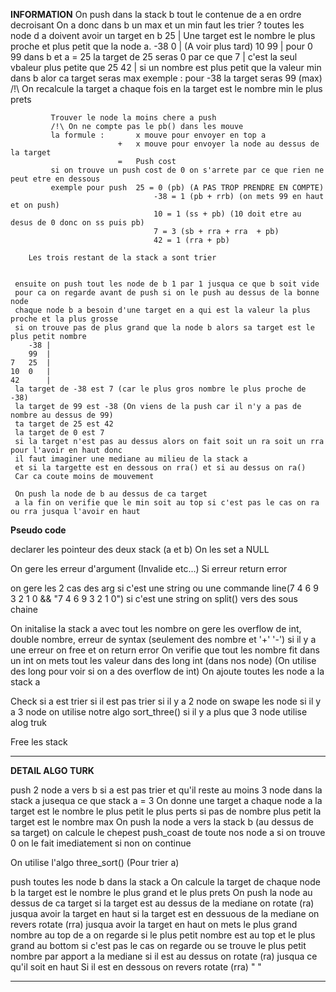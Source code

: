  __________________________INFORMATION__________________________
		 On push dans la stack b tout le contenue de a
		 en ordre decroisant
			 On a donc dans b un max et un min
			 faut les trier ? 
				 toutes les node d a doivent avoir un target en b
		25	|	 Une target est le nombre le plus proche et plus petit que la node a.
 -38	0	| (A voir plus tard)
	10	99	| pour 0 99 dans b et a = 25 la target de 25 seras 0 par ce que
	7		| c'est la seul vbaleur plus petite que 25
	42		| si un nombre est plus petit que la valeur min dans b alor ca target seras max
					 exemple : pour -38 la target seras 99 (max)
			 /!\ On recalcule la target a chaque fois en la target est le nombre min le plus prets
			

			
			 Trouver le node la moins chere a push
			 /!\ On ne compte pas le pb() dans les mouve
			 la formule :		x mouve pour envoyer en top a
			 				+	x mouve pour envoyer la node au dessus de la target
							=	Push cost
			 si on trouve un push cost de 0 on s'arrete par ce que rien ne peut etre en dessous
			 exemple pour push	25 = 0 (pb) (A PAS TROP PRENDRE EN COMPTE)
			 						-38 = 1 (pb + rrb) (on mets 99 en haut et on push)
			 						10 = 1 (ss + pb) (10 doit etre au desus de 0 donc on ss puis pb)
			 						7 = 3 (sb + rra + rra  + pb)
			 						42 = 1 (rra + pb)
			
		Les trois restant de la stack a sont trier
	

	 ensuite on push tout les node de b 1 par 1 jusqua ce que b soit vide
	 pour ca on regarde avant de push si on le push au dessus de la bonne node
	 chaque node b a besoin d'une target en a qui est la valeur la plus proche et la plus grosse
	 si on trouve pas de plus grand que la node b alors sa target est le plus petit nombre
		-38	|
		99	|
	7	25	|
	10	0	|
	42		|
	 la target de -38 est 7 (car le plus gros nombre le plus proche de -38)
	 la target de 99 est -38 (On viens de la push car il n'y a pas de nombre au dessus de 99)
	 ta target de 25 est 42
	 la target de 0 est 7
	 si la target n'est pas au dessus alors on fait soit un ra soit un rra pour l'avoir en haut donc
	 il faut imaginer une mediane au milieu de la stack a
	 et si la targette est en dessous on rra() et si au dessus on ra()
	 Car ca coute moins de mouvement

	 On push la node de b au dessus de ca target
	 a la fin on verifie que le min soit au top si c'est pas le cas on ra ou rra jusqua l'avoir en haut



 __________________________Pseudo code__________________________

 declarer les pointeur des deux stack (a et b)
	 On les set a NULL

 On gere les erreur d'argument (Invalide etc...)
	 Si erreur return error

 on gere les 2 cas des arg si c'est une string ou une commande line(7 4 6 9 3 2 1 0 && "7 4 6 9 3 2 1 0")
	 si c'est une string on split() vers des sous chaine

 On initalise la stack a avec tout les nombre
	 on gere les overflow de int, double nombre, erreur de syntax (seulement des nombre et '+' '-')
		 si il y a une erreur on free et on return error
	 On verifie que tout les nombre fit dans un int
		 on mets tout les valeur dans des long int (dans nos node) (On utilise des long pour voir si on a des overflow de int)
	 On ajoute toutes les node a la stack a

 Check si a est trier
	 si il est pas trier
		 si il y a 2 node
			 on swape les node
		 si il y a 3 node
			 on utilise notre algo sort_three()
		 si il y a plus que 3 node
			 utilise alog truk

 Free les stack

 ____________________________________________________

 __________________________DETAIL ALGO TURK__________________________

 push 2 node a vers b
	 si a est pas trier et qu'il reste au moins 3 node dans la stack a
 jusequa ce que stack a = 3
	 On donne une target a chaque node a
		 la target est le nombre le plus petit le plus perts
			 si pas de nombre plus petit la target est le nombre max
	 On push la node a vers la stack b (au dessus de sa target)
		 on calcule le chepest push_coast de toute nos node a
			 si on trouve 0 on le fait imediatement
			 si non on continue

 On utilise l'algo three_sort()
	 (Pour trier a)

 push toutes les node b dans la stack a
	 On calcule la target de chaque node b
		 la target est le nombre le plus grand et le plus prets
	 On push la node au dessus de ca target
		 si la target est au dessus de la mediane
			 on rotate (ra) jusqua avoir la target en haut
		 si la target est en dessuous de la mediane
			 on revers rotate (rra) jusqua avoir la target en haut
 on mets le plus grand nombre au top de a
	 on regarde si le plus petit nombre est au top et le plus grand au bottom
		 si c'est pas le cas
			 on regarde ou se trouve le plus petit nombre par apport a la mediane
				 si il est au dessus on rotate (ra) jusqua ce qu'il soit en haut
				 Si il est en dessous on revers rotate (rra) "		"
			
 ____________________________________________________
